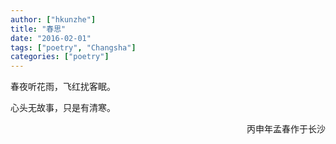 ```yaml
---
author: ["hkunzhe"]
title: "春思"
date: "2016-02-01"
tags: ["poetry", "Changsha"]
categories: ["poetry"]
---
```


春夜听花雨，飞红扰客眠。

心头无故事，只是有清寒。

<p align="right">丙申年孟春作于长沙</p>